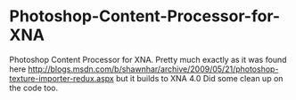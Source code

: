 Photoshop-Content-Processor-for-XNA
===================================

Photoshop Content Processor for XNA. Pretty much exactly as it was found here http://blogs.msdn.com/b/shawnhar/archive/2009/05/21/photoshop-texture-importer-redux.aspx but it builds to XNA 4.0
Did some clean up on the code too.